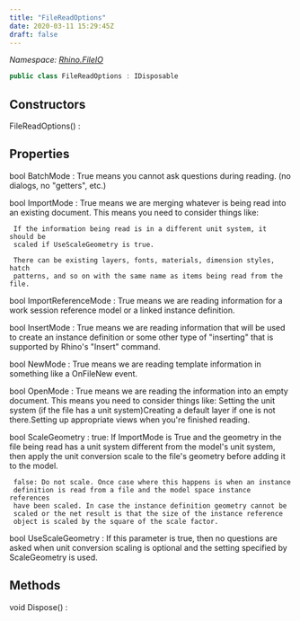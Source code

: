 ```yaml
---
title: "FileReadOptions"
date: 2020-03-11 15:29:45Z
draft: false
---
```


*Namespace: [Rhino.FileIO](../)*

```cs
public class FileReadOptions : IDisposable
```
## Constructors

FileReadOptions()
: 
## Properties

bool BatchMode
: True means you cannot ask questions during reading. (no dialogs, no "getters", etc.)

bool ImportMode
: True means we are merging whatever is being read into an existing document.
      This means you need to consider things like:
     
     If the information being read is in a different unit system, it should be
     scaled if UseScaleGeometry is true.
     
     There can be existing layers, fonts, materials, dimension styles, hatch
     patterns, and so on with the same name as items being read from the file.

bool ImportReferenceMode
: True means we are reading information for a work session reference model
     or a linked instance definition.

bool InsertMode
: True means we are reading information that will be used to create an
     instance definition or some other type of "inserting" that is supported
     by Rhino's "Insert" command.

bool NewMode
: True means we are reading template information in something like
     a OnFileNew event.

bool OpenMode
: True means we are reading the information into an empty document.  This
     means you need to consider things like:
     Setting the unit system (if the file has a unit system)Creating a default layer if one is not there.Setting up appropriate views when you're finished reading.

bool ScaleGeometry
: true: If ImportMode is True and the geometry in the file being read has
     a unit system different from the model's unit system, then apply the unit
     conversion scale to the file's geometry before adding it to the model.
     
     false: Do not scale. Once case where this happens is when an instance
     definition is read from a file and the model space instance references
     have been scaled. In case the instance definition geometry cannot be
     scaled or the net result is that the size of the instance reference
     object is scaled by the square of the scale factor.

bool UseScaleGeometry
: If this parameter is true, then no questions are asked when unit conversion
     scaling is optional and the setting specified by ScaleGeometry is used.
## Methods

void Dispose()
: 
